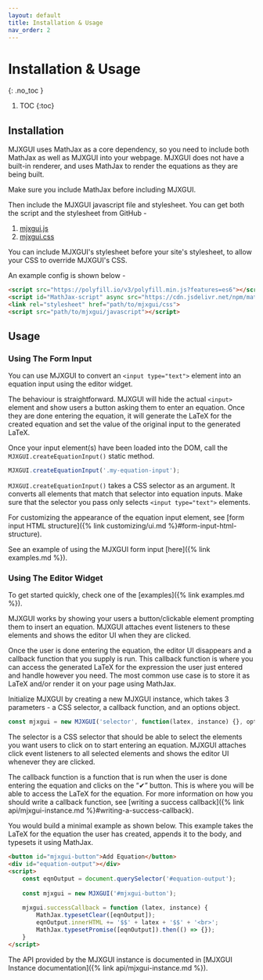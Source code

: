 ```yaml
---
layout: default
title: Installation & Usage 
nav_order: 2
---
```


# Installation & Usage
{: .no_toc }

1. TOC
{:toc}

## Installation
MJXGUI uses MathJax as a core dependency, so you need to include both MathJax as well as MJXGUI into your webpage. MJXGUI does not have a built-in renderer, and uses MathJax to render the equations as they are being built.

Make sure you include MathJax before including MJXGUI.

Then include the MJXGUI javascript file and stylesheet. You can get both the script and the stylesheet from GitHub -
1. [mjxgui.js](https://raw.githubusercontent.com/hrushikeshrv/mjxgui/main/src/mjxgui.min.js)
2. [mjxgui.css](https://raw.githubusercontent.com/hrushikeshrv/mjxgui/main/src/mjxgui.css)

You can include MJXGUI's stylesheet before your site's stylesheet, to allow your CSS to override MJXGUI's CSS.

An example config is shown below -

```html
<script src="https://polyfill.io/v3/polyfill.min.js?features=es6"></script>
<script id="MathJax-script" async src="https://cdn.jsdelivr.net/npm/mathjax@3/es5/tex-mml-chtml.js"></script>
<link rel="stylesheet" href="path/to/mjxgui/css">
<script src="path/to/mjxgui/javascript"></script>
```

## Usage

### Using The Form Input
You can use MJXGUI to convert an `<input type="text">` element into an equation input using the editor widget.

The behaviour is straightforward. MJXGUI will hide the actual `<input>` element and show users a button asking them to enter an equation. Once they are done entering the equation, it will generate the LaTeX for the created equation and set the value of the original input to the generated LaTeX.

Once your input element(s) have been loaded into the DOM, call the `MJXGUI.createEquationInput()` static method.

```javascript
MJXGUI.createEquationInput('.my-equation-input');
```

`MJXGUI.createEquationInput()` takes a CSS selector as an argument. It converts all elements that match that selector into equation inputs. Make sure that the selector you pass only selects `<input type="text">` elements.

For customizing the appearance of the equation input element, see [form input HTML structure]({% link customizing/ui.md %}#form-input-html-structure).

See an example of using the MJXGUI form input [here]({% link examples.md %}).

### Using The Editor Widget
To get started quickly, check one of the [examples]({% link examples.md %}).

MJXGUI works by showing your users a button/clickable element prompting them to insert an equation. MJXGUI attaches event listeners to these elements and shows the editor UI when they are clicked.

Once the user is done entering the equation, the editor UI disappears and a callback function that you supply is run. This callback function is where you can access the generated LaTeX for the expression the user just entered and handle however you need. The most common use case is to store it as LaTeX and/or render it on your page using MathJax.

Initialize MJXGUI by creating a new MJXGUI instance, which takes 3 parameters - a CSS selector, a callback function, and an options object.

```javascript
const mjxgui = new MJXGUI('selector', function(latex, instance) {}, options={});
```

The selector is a CSS selector that should be able to select the elements you want users to click on to start entering an equation. MJXGUI attaches click event listeners to all selected elements and shows the editor UI whenever they are clicked.

The callback function is a function that is run when the user is done entering the equation and clicks on the “✔” button. This is where you will be able to access the LaTeX for the equation. For more information on how you should write a callback function, see [writing a success callback]({% link api/mjxgui-instance.md %}#writing-a-success-callback).

You would build a minimal example as shown below. This example takes the LaTeX for the equation the user has created, appends it to the body, and typesets it using MathJax.

```html
<button id="mjxgui-button">Add Equation</button>
<div id="equation-output"></div>
<script>
    const eqnOutput = document.querySelector('#equation-output');
    
    const mjxgui = new MJXGUI('#mjxgui-button');
    
    mjxgui.successCallback = function (latex, instance) {
        MathJax.typesetClear([eqnOutput]);
        eqnOutput.innerHTML += '$$' + latex + '$$' + '<br>';
        MathJax.typesetPromise([eqnOutput]).then(() => {});
    }
</script>
```

The API provided by the MJXGUI instance is documented in [MJXGUI Instance documentation]({% link api/mjxgui-instance.md %}).